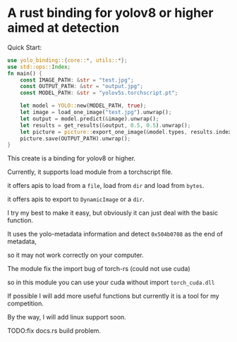 # A rust binding for yolov8 or higher aimed at detection

Quick Start:
```rust
use yolo_binding::{core::*, utils::*};
use std::ops::Index;
fn main() {
    const IMAGE_PATH: &str = "test.jpg";
    const OUTPUT_PATH: &str = "output.jpg";
    const MODEL_PATH: &str = "yolov5s.torchscript.pt";

    let model = YOLO::new(MODEL_PATH, true);
    let image = load_one_image("test.jpg").unwrap();
    let output = model.predict(&image).unwrap();
    let results = get_results(&output, 0.5, 0.5).unwrap();
    let picture = picture::export_one_image(&model.types, results.index(0).to_vec(), IMAGE_PATH).unwrap();
    picture.save(OUTPUT_PATH).unwrap();
}
```

This create is a binding for yolov8 or higher.

Currently, it supports load module from a torchscript file.

it offers apis to load from a `file`, load from `dir` and load from `bytes`.

it offers apis to export to `DynamicImage` or a `dir`.

I try my best to make it easy, but obviously it can just deal with the basic function.

It uses the yolo-metadata information and detect `0x504b0708` as the end of metadata,

so it may not work correctly on your computer.

The module fix the import bug of torch-rs (could not use cuda)

so in this module you can use your cuda without import `torch_cuda.dll`

If possible I will add more useful functions but currently it is a tool for my competition.

By the way, I will add linux support soon.

TODO:fix docs.rs build problem.